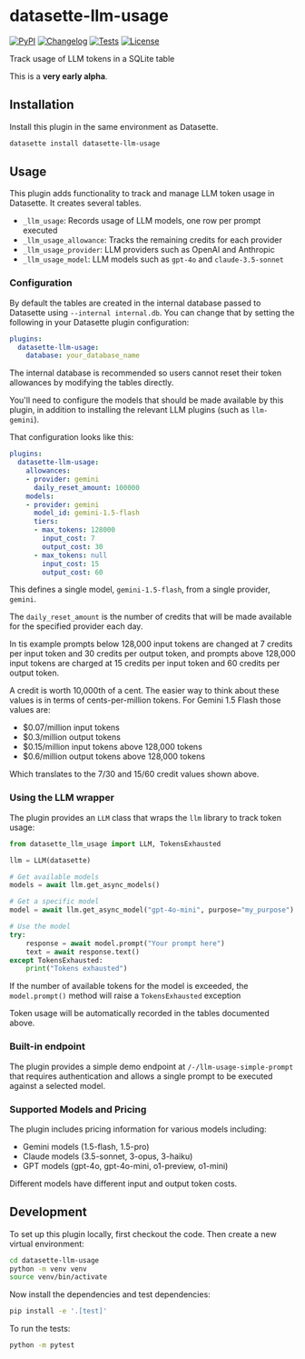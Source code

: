 # datasette-llm-usage

[![PyPI](https://img.shields.io/pypi/v/datasette-llm-usage.svg)](https://pypi.org/project/datasette-llm-usage/)
[![Changelog](https://img.shields.io/github/v/release/datasette/datasette-llm-usage?include_prereleases&label=changelog)](https://github.com/datasette/datasette-llm-usage/releases)
[![Tests](https://github.com/datasette/datasette-llm-usage/actions/workflows/test.yml/badge.svg)](https://github.com/datasette/datasette-llm-usage/actions/workflows/test.yml)
[![License](https://img.shields.io/badge/license-Apache%202.0-blue.svg)](https://github.com/datasette/datasette-llm-usage/blob/main/LICENSE)

Track usage of LLM tokens in a SQLite table

This is a **very early alpha**.

## Installation

Install this plugin in the same environment as Datasette.
```bash
datasette install datasette-llm-usage
```
## Usage

This plugin adds functionality to track and manage LLM token usage in Datasette. It creates several tables.

- `_llm_usage`: Records usage of LLM models, one row per prompt executed
- `_llm_usage_allowance`: Tracks the remaining credits for each provider
- `_llm_usage_provider`: LLM providers such as OpenAI and Anthropic
- `_llm_usage_model`: LLM models such as `gpt-4o` and `claude-3.5-sonnet`

### Configuration

By default the tables are created in the internal database passed to Datasette using `--internal internal.db`. You can change that by setting the following in your Datasette plugin configuration:

```yaml
plugins:
  datasette-llm-usage:
    database: your_database_name
```
The internal database is recommended so users cannot reset their token allowances by modifying the tables directly.

You'll need to configure the models that should be made available by this plugin, in addition to installing the relevant LLM plugins (such as `llm-gemini`).

That configuration looks like this:
```yaml
plugins:
  datasette-llm-usage:
    allowances:
    - provider: gemini
      daily_reset_amount: 100000
    models:
    - provider: gemini
      model_id: gemini-1.5-flash
      tiers:
      - max_tokens: 128000
        input_cost: 7
        output_cost: 30
      - max_tokens: null
        input_cost: 15
        output_cost: 60
```
This defines a single model, `gemini-1.5-flash`, from a single provider, `gemini`.

The `daily_reset_amount` is the number of credits that will be made available for the specified provider each day.

In tis example prompts below 128,000 input tokens are changed at 7 credits per input token and 30 credits per output token, and prompts above 128,000 input tokens are charged at 15 credits per input token and 60 credits per output token.

A credit is worth 10,000th of a cent. The easier way to think about these values is in terms of cents-per-million tokens. For Gemini 1.5 Flash those values are:

- $0.07/million input tokens
- $0.3/million output tokens
- $0.15/million input tokens above 128,000 tokens
- $0.6/million output tokens above 128,000 tokens

Which translates to the 7/30 and 15/60 credit values shown above.

### Using the LLM wrapper

The plugin provides an `LLM` class that wraps the `llm` library to track token usage:

```python
from datasette_llm_usage import LLM, TokensExhausted

llm = LLM(datasette)

# Get available models
models = await llm.get_async_models()

# Get a specific model
model = await llm.get_async_model("gpt-4o-mini", purpose="my_purpose")

# Use the model
try:
    response = await model.prompt("Your prompt here")
    text = await response.text()
except TokensExhausted:
    print("Tokens exhausted")
```
If the number of available tokens for the model is exceeded, the `model.prompt()` method will raise a `TokensExhausted` exception

Token usage will be automatically recorded in the tables documented above.

### Built-in endpoint

The plugin provides a simple demo endpoint at `/-/llm-usage-simple-prompt` that requires authentication and allows a single prompt to be executed against a selected model.

### Supported Models and Pricing

The plugin includes pricing information for various models including:

- Gemini models (1.5-flash, 1.5-pro)
- Claude models (3.5-sonnet, 3-opus, 3-haiku)
- GPT models (gpt-4o, gpt-4o-mini, o1-preview, o1-mini)

Different models have different input and output token costs.

## Development

To set up this plugin locally, first checkout the code. Then create a new virtual environment:
```bash
cd datasette-llm-usage
python -m venv venv
source venv/bin/activate
```
Now install the dependencies and test dependencies:
```bash
pip install -e '.[test]'
```
To run the tests:
```bash
python -m pytest
```
